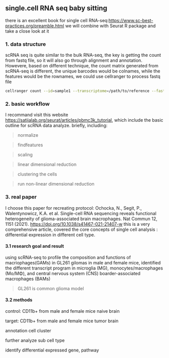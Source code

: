 ## single.cell RNA seq baby sitting
there is an excellent book for single cell RNA-seq:https://www.sc-best-practices.org/preamble.html
we will combine with Seurat R package and take a close look at it
### 1. data structure
scRNA seq is quite similar to the bulk RNA-seq, the key is getting the count from fastq file, so it will also go through alignment and annotation.  Howevere, based on different technique, the count matrix generated from scRNA-seq is different, the unique barcodes would be colnames, while the features would be the rownames, we could use cellranger to process fastq file
```bash
cellranger count --id=sample1 --transcriptome=/path/to/reference --fastqs=/path/to/fastqs --sample=sample1
```

### 2. basic workflow
I recommand visit this website
https://satijalab.org/seurat/articles/pbmc3k_tutorial, which include the basic outline for scRNA data analyze.
briefly, including:

>normalize


>findfeatures


>scaling


>linear dimensional reduction


>clustering the cells


>run non-linear dimensional reduction

### 3. real paper
I choose this paper for recreating protocol: Ochocka, N., Segit, P., Walentynowicz, K.A. et al. Single-cell RNA sequencing reveals functional heterogeneity of glioma-associated brain macrophages. Nat Commun 12, 1151 (2021). https://doi.org/10.1038/s41467-021-21407-w
this is a very comprehensive article, covered the core concepts of single cell analysis : differential expression in different cell type. 
#### 3.1 research goal and result
using scRNA-seq to profile the composition and functions of macriophages(GAMs) in GL261 gilomas in male and female mice, identified the different transcript program in microglia (MG), monocytes/macrophages (Mo/MΦ), and central nervous system (CNS) boarder-associated macrophages (BAMs)
> GL261 is common glioma model
#### 3.2 methods
control: CD11b+ from male and female mice naive brain 


target: CD11b+ from male and female mice tumor brain 


annotation cell cluster


further analyze sub cell type 


identify differential expressed gene, pathway


